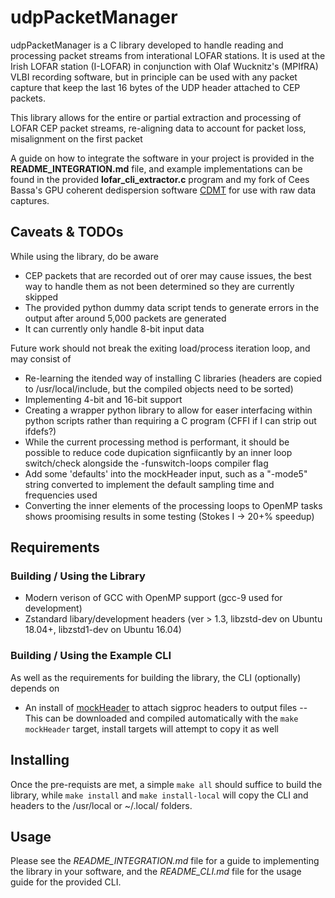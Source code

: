 udpPacketManager
================

udpPacketManager is a C library developed to handle reading and processing packet streams from interational LOFAR stations. It is used at the Irish LOFAR station (I-LOFAR) in conjunction with Olaf Wucknitz's (MPIfRA) VLBI recording software, but in principle can be used with any packet capture that keep the last 16 bytes of the UDP header attached to CEP packets.

This library allows for the entire or partial extraction and processing of LOFAR CEP packet streams, re-aligning data to account for packet loss, misalignment on the first packet 

A guide on how to integrate the software in your project is provided in the **README_INTEGRATION.md** file, and example implementations can be found in the provided **lofar_cli_extractor.c** program and my fork of Cees Bassa's GPU coherent dedispersion software [CDMT](https://github.com/David-McKenna/cdmt) for use with raw data captures.

Caveats & TODOs
-------

While using the library, do be aware
- CEP packets that are recorded out of orer may cause issues, the best way to handle them as not been determined so they are currently skipped
- The provided python dummy data script tends to generate errors in the output after around 5,000 packets are generated
- It can currently only handle 8-bit input data

Future work should not break the exiting load/process iteration loop, and may consist of
- Re-learning the itended way of installing C libraries (headers are copied to /usr/local/include, but the compiled objects need to be sorted)
- Implementing 4-bit and 16-bit support
- Creating a wrapper python library to allow for easer interfacing within python scripts rather than requiring a C program (CFFI if I can strip out ifdefs?)
- While the current processing method is performant, it should be possible to reduce code dupication signfiicantly by an inner loop switch/check alongside the -funswitch-loops compiler flag
- Add some 'defaults' into the mockHeader input, such as a "-mode5" string converted to implement the default sampling time and frequencies used
- Converting the inner elements of the processing loops to OpenMP tasks shows proomising results in some testing (Stokes I -> 20+% speedup)

Requirements
------------

### Building / Using the Library
- Modern verison of GCC with OpenMP support (gcc-9 used for development)
- Zstandard libary/development headers (ver > 1.3, libzstd-dev on Ubuntu 18.04+, libzstd1-dev on Ubuntu 16.04)

### Building / Using the Example CLI
As well as the requirements for building the library, the CLI (optionally) depends on
- An install of [mockHeader](https://github.com/David-McKenna/mockHeader) to attach sigproc headers to output files
-- This can be downloaded and compiled automatically with the `make mockHeader` target, install targets will attempt to copy it as well


Installing
----------
Once the pre-requists are met, a simple `make all` should suffice to build the library, while `make install` and `make install-local` will copy the CLI and headers to the /usr/local or \~/.local/ folders. 


Usage
-----
Please see the *README_INTEGRATION.md* file for a guide to implementing the library in your software, and the *README_CLI.md* file for the usage guide for the provided CLI.